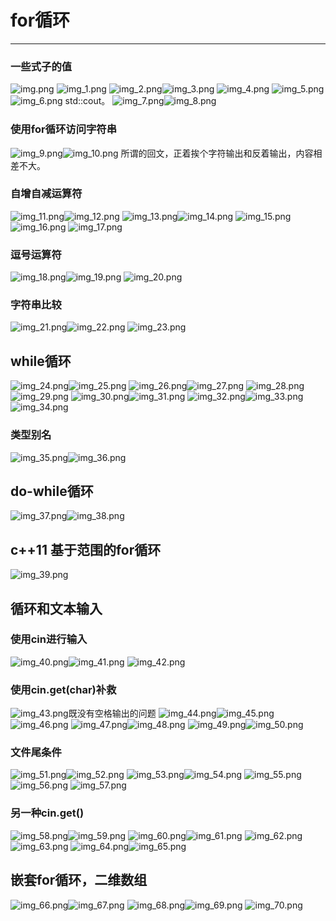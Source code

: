 # for循环
***
### 一些式子的值
![img.png](图片内容/第五章图片/img.png)
![img_1.png](图片内容/第五章图片/img_1.png)
![img_2.png](图片内容/第五章图片/img_2.png)![img_3.png](图片内容/第五章图片/img_3.png)
![img_4.png](图片内容/第五章图片/img_4.png)
![img_5.png](图片内容/第五章图片/img_5.png)![img_6.png](图片内容/第五章图片/img_6.png)
std::cout。
![img_7.png](图片内容/第五章图片/img_7.png)![img_8.png](图片内容/第五章图片/img_8.png)
### 使用for循环访问字符串
![img_9.png](图片内容/第五章图片/img_9.png)![img_10.png](图片内容/第五章图片/img_10.png)
所谓的回文，正着挨个字符输出和反着输出，内容相差不大。
### 自增自减运算符
![img_11.png](图片内容/第五章图片/img_11.png)![img_12.png](图片内容/第五章图片/img_12.png)
![img_13.png](图片内容/第五章图片/img_13.png)![img_14.png](图片内容/第五章图片/img_14.png)
![img_15.png](图片内容/第五章图片/img_15.png)![img_16.png](图片内容/第五章图片/img_16.png)
![img_17.png](图片内容/第五章图片/img_17.png)
### 逗号运算符
![img_18.png](图片内容/第五章图片/img_18.png)![img_19.png](图片内容/第五章图片/img_19.png)
![img_20.png](图片内容/第五章图片/img_20.png)
### 字符串比较
![img_21.png](图片内容/第五章图片/img_21.png)![img_22.png](图片内容/第五章图片/img_22.png)
![img_23.png](图片内容/第五章图片/img_23.png)
## while循环
![img_24.png](图片内容/第五章图片/img_24.png)![img_25.png](图片内容/第五章图片/img_25.png)
![img_26.png](图片内容/第五章图片/img_26.png)![img_27.png](图片内容/第五章图片/img_27.png)
![img_28.png](图片内容/第五章图片/img_28.png)![img_29.png](图片内容/第五章图片/img_29.png)
![img_30.png](图片内容/第五章图片/img_30.png)![img_31.png](图片内容/第五章图片/img_31.png)
![img_32.png](图片内容/第五章图片/img_32.png)![img_33.png](图片内容/第五章图片/img_33.png)
![img_34.png](图片内容/第五章图片/img_34.png)
### 类型别名
![img_35.png](图片内容/第五章图片/img_35.png)![img_36.png](图片内容/第五章图片/img_36.png)
## do-while循环
![img_37.png](图片内容/第五章图片/img_37.png)![img_38.png](图片内容/第五章图片/img_38.png)
## c++11 基于范围的for循环
![img_39.png](图片内容/第五章图片/img_39.png)
## 循环和文本输入
### 使用cin进行输入
![img_40.png](图片内容/第五章图片/img_40.png)![img_41.png](图片内容/第五章图片/img_41.png)
![img_42.png](图片内容/第五章图片/img_42.png)
### 使用cin.get(char)补救
![img_43.png](图片内容/第五章图片/img_43.png)既没有空格输出的问题
![img_44.png](图片内容/第五章图片/img_44.png)![img_45.png](图片内容/第五章图片/img_45.png)
![img_46.png](图片内容/第五章图片/img_46.png)
![img_47.png](图片内容/第五章图片/img_47.png)![img_48.png](图片内容/第五章图片/img_48.png)
![img_49.png](图片内容/第五章图片/img_49.png)![img_50.png](图片内容/第五章图片/img_50.png)
### 文件尾条件
![img_51.png](图片内容/第五章图片/img_51.png)![img_52.png](图片内容/第五章图片/img_52.png)
![img_53.png](图片内容/第五章图片/img_53.png)![img_54.png](图片内容/第五章图片/img_54.png)
![img_55.png](图片内容/第五章图片/img_55.png)![img_56.png](图片内容/第五章图片/img_56.png)
![img_57.png](图片内容/第五章图片/img_57.png)
### 另一种cin.get()
![img_58.png](图片内容/第五章图片/img_58.png)![img_59.png](图片内容/第五章图片/img_59.png)
![img_60.png](图片内容/第五章图片/img_60.png)![img_61.png](图片内容/第五章图片/img_61.png)
![img_62.png](图片内容/第五章图片/img_62.png)![img_63.png](图片内容/第五章图片/img_63.png)
![img_64.png](图片内容/第五章图片/img_64.png)![img_65.png](图片内容/第五章图片/img_65.png)
## 嵌套for循环，二维数组
![img_66.png](图片内容/第五章图片/img_66.png)![img_67.png](图片内容/第五章图片/img_67.png)
![img_68.png](图片内容/第五章图片/img_68.png)![img_69.png](图片内容/第五章图片/img_69.png)
![img_70.png](图片内容/第五章图片/img_70.png)